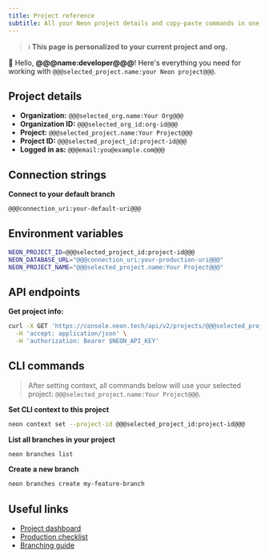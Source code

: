 ```yaml
---
title: Project reference
subtitle: All your Neon project details and copy-paste commands in one place
---
```


> ℹ️ **This page is personalized to your current project and org.**<br/>
> <UserData>

👋 Hello, <strong>@@@name:developer@@@</strong>! Here's everything you need for working with `@@@selected_project.name:your Neon project@@@`.

## Project details

- **Organization:** `@@@selected_org.name:Your Org@@@`
- **Organization ID:** `@@@selected_org_id:org-id@@@`
- **Project:** `@@@selected_project.name:Your Project@@@`
- **Project ID:** `@@@selected_project_id:project-id@@@`
- **Logged in as:** `@@@email:you@example.com@@@`

## Connection strings

**Connect to your default branch**

```bash shouldWrap
@@@connection_uri:your-default-uri@@@
```

## Environment variables

```bash shouldWrap
NEON_PROJECT_ID=@@@selected_project_id:project-id@@@
NEON_DATABASE_URL="@@@connection_uri:your-production-uri@@@"
NEON_PROJECT_NAME="@@@selected_project.name:Your Project@@@"
```

## API endpoints

**Get project info:**

```bash shouldWrap
curl -X GET 'https://console.neon.tech/api/v2/projects/@@@selected_project_id:project-id@@@' \
  -H 'accept: application/json' \
  -H 'authorization: Bearer $NEON_API_KEY'
```

## CLI commands

> After setting context, all commands below will use your selected project: `@@@selected_project.name:Your Project@@@`.

**Set CLI context to this project**

```bash
neon context set --project-id @@@selected_project_id:project-id@@@
```

**List all branches in your project**

```bash
neon branches list
```

**Create a new branch**

```bash
neon branches create my-feature-branch
```

## Useful links

- [Project dashboard](https://console.neon.tech/app/projects/@@@selected_project_id:project-id@@@)
- [Production checklist](/docs/get-started-with-neon/production-checklist)
- [Branching guide](/docs/guides/branching-intro)
  </UserData>
